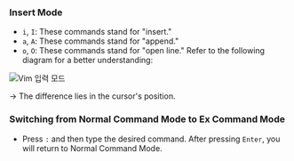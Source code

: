 ### Insert Mode

- `i`, `I`: These commands stand for "insert."
- `a`, `A`: These commands stand for "append."
- `o`, `O`: These commands stand for "open line." Refer to the following diagram for a better understanding:

![Vim 입력 모드](https://i.imgur.com/rGituKO.png)

→ The difference lies in the cursor's position.

### Switching from Normal Command Mode to Ex Command Mode

- Press `:` and then type the desired command. After pressing `Enter`, you will return to Normal Command Mode.



